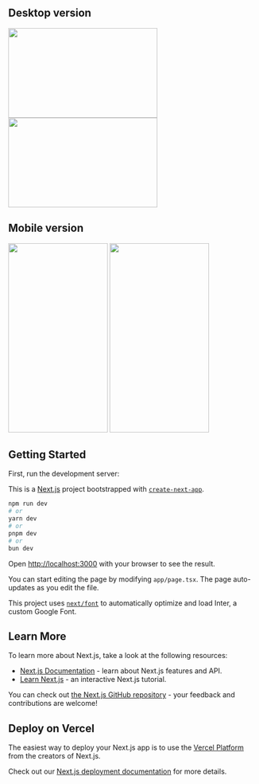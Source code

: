 ## Desktop version

<img src="https://github.com/user-attachments/assets/ee9b024b-8deb-4ec8-8789-a8aac0be316f" height="180" width="300"/> <img src="https://github.com/user-attachments/assets/f148ba46-8bdb-45ba-b2aa-88242c8f65cf" height="180" width="300"/>

## Mobile version

<img src="https://github.com/user-attachments/assets/f39d41d0-750b-4c47-94a8-87f3199c72bc" width="200" height="380" /> <img src="https://github.com/user-attachments/assets/ad0e115c-960e-43ef-9fad-df318cd346a1" width="200" height="380" />

## Getting Started

First, run the development server:

This is a [Next.js](https://nextjs.org/) project bootstrapped with [`create-next-app`](https://github.com/vercel/next.js/tree/canary/packages/create-next-app).

```bash
npm run dev
# or
yarn dev
# or
pnpm dev
# or
bun dev
```

Open [http://localhost:3000](http://localhost:3000) with your browser to see the result.

You can start editing the page by modifying `app/page.tsx`. The page auto-updates as you edit the file.

This project uses [`next/font`](https://nextjs.org/docs/basic-features/font-optimization) to automatically optimize and load Inter, a custom Google Font.

## Learn More

To learn more about Next.js, take a look at the following resources:

- [Next.js Documentation](https://nextjs.org/docs) - learn about Next.js features and API.
- [Learn Next.js](https://nextjs.org/learn) - an interactive Next.js tutorial.

You can check out [the Next.js GitHub repository](https://github.com/vercel/next.js/) - your feedback and contributions are welcome!

## Deploy on Vercel

The easiest way to deploy your Next.js app is to use the [Vercel Platform](https://vercel.com/new?utm_medium=default-template&filter=next.js&utm_source=create-next-app&utm_campaign=create-next-app-readme) from the creators of Next.js.

Check out our [Next.js deployment documentation](https://nextjs.org/docs/deployment) for more details.
